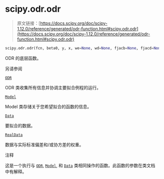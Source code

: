 # scipy.odr.odr

> 原文链接：[https://docs.scipy.org/doc/scipy-1.12.0/reference/generated/odr-function.html#scipy.odr.odr](https://docs.scipy.org/doc/scipy-1.12.0/reference/generated/odr-function.html#scipy.odr.odr)

```py
scipy.odr.odr(fcn, beta0, y, x, we=None, wd=None, fjacb=None, fjacd=None, extra_args=None, ifixx=None, ifixb=None, job=0, iprint=0, errfile=None, rptfile=None, ndigit=0, taufac=0.0, sstol=-1.0, partol=-1.0, maxit=-1, stpb=None, stpd=None, sclb=None, scld=None, work=None, iwork=None, full_output=0)
```

ODR 的底层函数。

另请参阅

[`ODR`](https://docs.scipy.org/doc/scipy-1.12.0/reference/generated/odr-function.html#scipy.odr.ODR "scipy.odr.ODR")

ODR 类收集所有信息并协调主要拟合例程的运行。

[`Model`](https://docs.scipy.org/doc/scipy-1.12.0/reference/generated/odr-function.html#scipy.odr.Model "scipy.odr.Model")

Model 类存储关于您希望拟合的函数的信息。

[`Data`](https://docs.scipy.org/doc/scipy-1.12.0/reference/generated/odr-function.html#scipy.odr.Data "scipy.odr.Data")

要拟合的数据。

[`RealData`](https://docs.scipy.org/doc/scipy-1.12.0/reference/generated/odr-function.html#scipy.odr.RealData "scipy.odr.RealData")

数据与实际标准偏差和/或协方差的权重。

注释

这是一个执行与 [`ODR`](https://docs.scipy.org/doc/scipy-1.12.0/reference/generated/odr-function.html#scipy.odr.ODR "scipy.odr.ODR"), [`Model`](https://docs.scipy.org/doc/scipy-1.12.0/reference/generated/odr-function.html#scipy.odr.Model "scipy.odr.Model"), 和 [`Data`](https://docs.scipy.org/doc/scipy-1.12.0/reference/generated/odr-function.html#scipy.odr.Data "scipy.odr.Data") 类相同操作的函数。此函数的参数在类文档中有解释。
